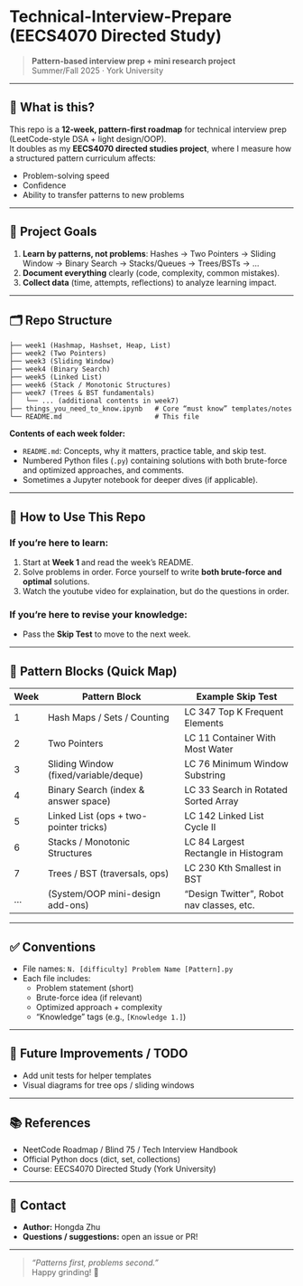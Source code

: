 # Technical-Interview-Prepare (EECS4070 Directed Study)

> **Pattern-based interview prep + mini research project**  
> Summer/Fall 2025 · York University

---

## 🚀 What is this?

This repo is a **12‑week, pattern-first roadmap** for technical interview prep (LeetCode-style DSA + light design/OOP).  
It doubles as my **EECS4070 directed studies project**, where I measure how a structured pattern curriculum affects:
- Problem-solving speed
- Confidence
- Ability to transfer patterns to new problems

---

## 🎯 Project Goals

1. **Learn by patterns, not problems**: Hashes → Two Pointers → Sliding Window → Binary Search → Stacks/Queues → Trees/BSTs → …  
2. **Document everything** clearly (code, complexity, common mistakes).  
3. **Collect data** (time, attempts, reflections) to analyze learning impact.

---

 ## 🗂 Repo Structure
 ```
 ├── week1 (Hashmap, Hashset, Heap, List)
 ├── week2 (Two Pointers)
 ├── week3 (Sliding Window)
 ├── week4 (Binary Search)
 ├── week5 (Linked List)
 ├── week6 (Stack / Monotonic Structures)
 ├── week7 (Trees & BST fundamentals)
 │   └── ... (additional contents in week7)
 ├── things_you_need_to_know.ipynb   # Core “must know” templates/notes
 └── README.md                       # This file
 ```
 
 **Contents of each week folder:**
 - `README.md`: Concepts, why it matters, practice table, and skip test.
 - Numbered Python files (`.py`) containing solutions with both brute-force and optimized approaches, and comments.
 - Sometimes a Jupyter notebook for deeper dives (if applicable).

---

## 🧭 How to Use This Repo

### If you’re here to **learn**:
1. Start at **Week 1** and read the week’s README.  
2. Solve problems in order. Force yourself to write **both brute-force and optimal** solutions.  
3. Watch the youtube video for explaination, but do the questions in order.

### If you’re here to **revise your knowledge**:
- Pass the **Skip Test** to move to the next week.

---

## 🧱 Pattern Blocks (Quick Map)

| Week | Pattern Block                         | Example Skip Test                           |
|------|----------------------------------------|---------------------------------------------|
| 1    | Hash Maps / Sets / Counting            | LC 347 Top K Frequent Elements              |
| 2    | Two Pointers                           | LC 11 Container With Most Water             |
| 3    | Sliding Window (fixed/variable/deque)  | LC 76 Minimum Window Substring              |
| 4    | Binary Search (index & answer space)   | LC 33 Search in Rotated Sorted Array        |
| 5    | Linked List (ops + two-pointer tricks) | LC 142 Linked List Cycle II                 |
| 6    | Stacks / Monotonic Structures          | LC 84 Largest Rectangle in Histogram        |
| 7    | Trees / BST (traversals, ops)          | LC 230 Kth Smallest in BST                  |
| …    | (System/OOP mini-design add-ons)       | “Design Twitter”, Robot nav classes, etc.   |

---

## ✅ Conventions

- File names: `N. [difficulty] Problem Name [Pattern].py`
- Each file includes:
  - Problem statement (short)
  - Brute-force idea (if relevant)
  - Optimized approach + complexity
  - “Knowledge” tags (e.g., `[Knowledge 1.]`)

---

## 🔧 Future Improvements / TODO

- Add unit tests for helper templates  
- Visual diagrams for tree ops / sliding windows  

---

## 📚 References

- NeetCode Roadmap / Blind 75 / Tech Interview Handbook  
- Official Python docs (dict, set, collections)  
- Course: EECS4070 Directed Study (York University)

---

## 📩 Contact

- **Author:** Hongda Zhu  
- **Questions / suggestions:** open an issue or PR!

---

> _“Patterns first, problems second.”_  
> Happy grinding! 💪
